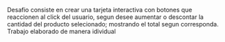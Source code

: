 Desafio consiste en crear una tarjeta interactiva con botones que reaccionen al click del usuario, segun desee aumentar o descontar la cantidad del producto selecionado; mostrando el total segun corresponda.
Trabajo elaborado de manera idividual
